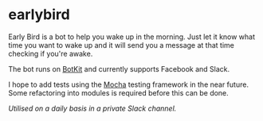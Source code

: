 # earlybird
Early Bird is a bot to help you wake up in the morning. Just let it know what time you want to wake up and it will send you a message at that time checking if you're awake.

The bot runs on [BotKit](https://github.com/howdyai/botkit) and currently supports Facebook and Slack.

I hope to add tests using the [Mocha](https://mochajs.org/) testing framework in the near future. Some refactoring into modules is required before this can be done.

*Utilised on a daily basis in a private Slack channel.*
